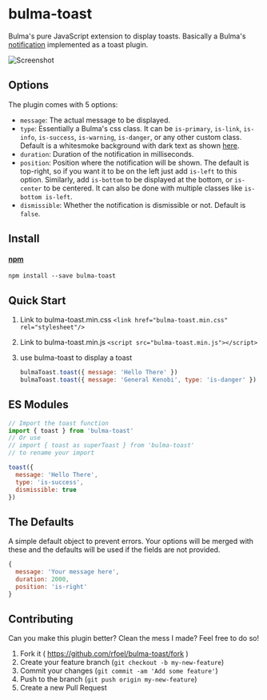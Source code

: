 # bulma-toast

Bulma's pure JavaScript extension to display toasts. Basically a Bulma's [notification](https://bulma.io/documentation/elements/notification) implemented as a toast plugin.

![Screenshot](https://raw.githubusercontent.com/rfoel/bulma-toast/master/screenshot.png)

## Options

The plugin comes with 5 options:

- `message`: The actual message to be displayed.
- `type`: Essentially a Bulma's css class. It can be `is-primary`, `is-link`, `is-info`, `is-success`, `is-warning`, `is-danger`, or any other custom class. Default is a whitesmoke background with dark text as shown [here](https://bulma.io/documentation/elements/notification).
- `duration`: Duration of the notification in milliseconds.
- `position`: Position where the notification will be shown. The default is top-right, so if you want it to be on the left just add `is-left` to this option. Similarly, add `is-bottom` to be displayed at the bottom, or `is-center` to be centered. It can also be done with multiple classes like `is-bottom is-left`.
- `dismissible`: Whether the notification is dismissible or not. Default is `false`.

## Install

#### [npm](https://www.npmjs.com/package/bulma-toast)

```
npm install --save bulma-toast
```

## Quick Start

1.  Link to bulma-toast.min.css `<link href="bulma-toast.min.css" rel="stylesheet"/>`

2.  Link to bulma-toast.min.js `<script src="bulma-toast.min.js"></script>`

3.  use bulma-toast to display a toast
    ```js
    bulmaToast.toast({ message: 'Hello There' })
    bulmaToast.toast({ message: 'General Kenobi', type: 'is-danger' })
    ```

## ES Modules

```js
// Import the toast function
import { toast } from 'bulma-toast'
// Or use
// import { toast as superToast } from 'bulma-toast'
// to rename your import

toast({
  message: 'Hello There',
  type: 'is-success',
  dismissible: true
})
```

## The Defaults

A simple default object to prevent errors. Your options will be merged with these and the defaults will be used if the fields are not provided.

```js
{
  message: 'Your message here',
  duration: 2000,
  position: 'is-right'
}
```

## Contributing

Can you make this plugin better? Clean the mess I made? Feel free to do so!

1.  Fork it ( https://github.com/rfoel/bulma-toast/fork )
2.  Create your feature branch (`git checkout -b my-new-feature`)
3.  Commit your changes (`git commit -am 'Add some feature'`)
4.  Push to the branch (`git push origin my-new-feature`)
5.  Create a new Pull Request

